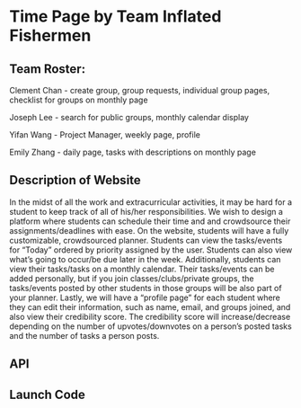 # Time Page by Team Inflated Fishermen

## Team Roster:
Clement Chan - create group, group requests, individual group pages, checklist for groups on monthly page

Joseph Lee - search for public groups, monthly calendar display

Yifan Wang - Project Manager, weekly page, profile

Emily Zhang - daily page, tasks with descriptions on monthly page

## Description of Website
In the midst of all the work and extracurricular activities, it may be hard for a student to keep track of all of his/her responsibilities. We wish to design a platform where students can schedule their time and and crowdsource their assignments/deadlines with ease. On the website, students will have a fully customizable, crowdsourced planner. Students can view the tasks/events for “Today” ordered by priority assigned by the user. Students can also view what’s going to occur/be due later in the week. Additionally, students can view their tasks/tasks on a monthly calendar. Their tasks/events can be added personally, but if you join classes/clubs/private groups, the tasks/events posted by other students in those groups will be also part of your planner. Lastly, we will have a “profile page” for each student where they can edit their information, such as name, email, and groups joined, and also view their credibility score. The credibility score will increase/decrease depending on the number of upvotes/downvotes on a person’s posted tasks and the number of tasks a person posts.

## API

## Launch Code
